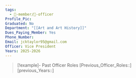 ```yaml
---
tags:
  - 🧑-member/💠-officer
Profile_Pic: 
Graduated: No
Department: "[[Art and Art History]]"
Dues_Paying_Member: Yes
Phone_Number: 
Email: jcktaylor95@gmail.com
Officer: Vice President
Years: 2025-2026
---
```


> [!example]- Past Officer Roles
> [Previous_Officer_Roles::]
> [previous_Years::]
